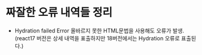 # 짜잘한 오류 내역들 정리

- Hydration failed Error
  올바르지 못한 HTML문법을 사용해도 오류가 발생.(react17 버전은 상세 내역을 표출하지만 18버전에서는 Hydration 오류로 표출된다.)
